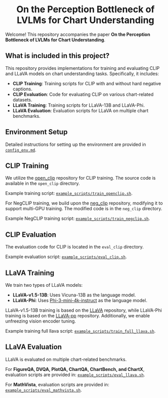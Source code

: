 


<div align="center">

# On the Perception Bottleneck of LVLMs for Chart Understanding

</div>

Welcome! This repository accompanies the paper **On the Perception Bottleneck of LVLMs for Chart Understanding**.

## What is included in this project?

This repository provides implementations for training and evaluating CLIP and LLaVA models on chart understanding tasks. Specifically, it includes:

- **CLIP Training**: Training scripts for CLIP with and without hard negative captions.
- **CLIP Evaluation**: Code for evaluating CLIP on various chart-related datasets.
- **LLaVA Training**: Training scripts for LLaVA-13B and LLaVA-Phi.
- **LLaVA Evaluation**: Evaluation scripts for LLaVA on multiple chart benchmarks.

## Environment Setup

Detailed instructions for setting up the environment are provided in [`config_env.md`](https://github.com/hkust-nlp/Vision4Chart/config_env.md).

## CLIP Training

We utilize the [open_clip](https://github.com/mlfoundations/open_clip) repository for CLIP training. The source code is available in the `open_clip` directory.

Example training script: [`example_scripts/train_openclip.sh`](https://github.com/hkust-nlp/Vision4Chart/example_scripts/train_openclip.sh).

For NegCLIP training, we build upon the [neg_clip](https://github.com/vinid/neg_clip) repository, modifying it to support multi-GPU training. The modified code is in the `neg_clip` directory.

Example NegCLIP training script: [`example_scripts/train_negclip.sh`](https://github.com/hkust-nlp/Vision4Chart/example_scripts/train_negclip.sh).

## CLIP Evaluation

The evaluation code for CLIP is located in the `eval_clip` directory.

Example evaluation script: [`example_scripts/eval_clip.sh`](https://github.com/hkust-nlp/Vision4Chart/example_scripts/eval_clip.sh).

## LLaVA Training

We train two types of LLaVA models:
- **LLaVA-v1.5-13B**: Uses Vicuna-13B as the language model.
- **LLaVA-Phi**: Uses [Phi-3-mini-4k-instruct](https://huggingface.co/microsoft/Phi-3-mini-4k-instruct) as the language model.

LLaVA-v1.5-13B training is based on the [LLaVA](https://github.com/haotian-liu/LLaVA?tab=readme-ov-file) repository, while LLaVA-Phi training is based on the [LLaVA-pp](https://github.com/mbzuai-oryx/LLaVA-pp) repository. Additionally, we enable unfreezing vision encoder tuning.

Example training full llava script: [`example_scripts/train_full_llava.sh`](https://github.com/hkust-nlp/Vision4Chart/example_scripts/train_full_llava.sh).

## LLaVA Evaluation

LLaVA is evaluated on multiple chart-related benchmarks.

For **FigureQA, DVQA, PlotQA, ChartQA, ChartBench, and ChartX**, evaluation scripts are provided in: [`example_scripts/eval_llava.sh`](https://github.com/hkust-nlp/Vision4Chart/example_scripts/eval_llava.sh).

For **MathVista**, evaluation scripts are provided in: [`example_scripts/eval_mathvista.sh`](https://github.com/hkust-nlp/Vision4Chart/example_scripts/eval_mathvista.sh).

